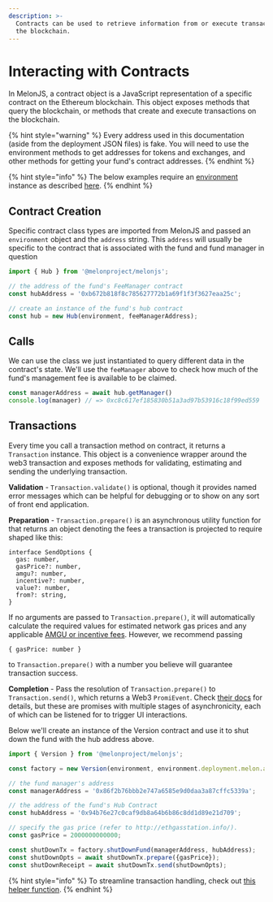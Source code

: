 ```yaml
---
description: >-
  Contracts can be used to retrieve information from or execute transactions on
  the blockchain.
---
```


# Interacting with Contracts

In MelonJS, a contract object is a JavaScript representation of a specific contract on the Ethereum blockchain. This object exposes methods that query the blockchain, or methods that create and execute transactions on the blockchain.

{% hint style="warning" %}
Every address used in this documentation \(aside from the deployment JSON files\) is fake. You will need to use the environment methods to get addresses for tokens and exchanges, and other methods for getting your fund's contract addresses.
{% endhint %}

{% hint style="info" %}
The below examples require an [environment](environment/) instance as described [here](environment/).
{% endhint %}

## Contract Creation

Specific contract class types are imported from MelonJS and passed an `environment` object and the `address` string. This `address` will usually be specific to the contract that is associated with the fund and fund manager in question

```javascript
import { Hub } from '@melonproject/melonjs';

// the address of the fund's FeeManager contract
const hubAddress = '0xb672b818f8c785627772b1a69f1f3f3627eaa25c'; 

// create an instance of the fund's hub contract
const hub = new Hub(environment, feeManagerAddress);
```

## Calls

We can use the class we just instantiated to query different data in the contract's state. We'll use the `feeManager` above to check how much of the fund's management fee is available to be claimed.

```javascript
const managerAddress = await hub.getManager()
console.log(manager) // => 0xc8c617ef185830b51a3ad97b53916c18f99ed559
```

## Transactions

Every time you call a transaction method on contract, it returns a `Transaction` instance. This object is a convenience wrapper around the web3 transaction and exposes methods for validating, estimating and sending the underlying transaction.

**Validation** - `Transaction.validate()` is optional, though it provides named error messages which can be helpful for debugging or to show on any sort of front end application.

**Preparation** - `Transaction.prepare()` is an asynchronous utility function for that returns an object denoting the fees a transaction is projected to require shaped like this:

```text
interface SendOptions {
  gas: number,
  gasPrice?: number,
  amgu?: number,
  incentive?: number,
  value?: number,
  from?: string,
}
```

If no arguments are passed to `Transaction.prepare()`, it will automatically calculate the required values for estimated network gas prices and any applicable [AMGU or incentive fees](https://melonprotocol.com/docs/melonomics/). However, we recommend passing

```text
{ gasPrice: number }
```

to `Transaction.prepare()` with a number you believe will guarantee transaction success.

**Completion** - Pass the resolution of `Transaction.prepare()` to `Transaction.send()`, which returns a Web3 `PromiEvent`. Check [their docs](https://web3js.readthedocs.io/en/v1.2.6/callbacks-promises-events.html) for details, but these are promises with multiple stages of asynchronicity, each of which can be listened for to trigger UI interactions.

Below we'll create an instance of the Version contract and use it to shut down the fund with the hub address above.

```javascript
import { Version } from '@melonproject/melonjs';

const factory = new Version(environment, environment.deployment.melon.addr.Version);

// the fund manager's address
const managerAddress = '0x86f2b76bbb2e747a6585e9d0daa3a87cffc5339a';

// the address of the fund's Hub Contract
const hubAddress = '0x94b76e27c0caf9db8a64b6b86c8dd1d89e21d709';

// specify the gas price (refer to http://ethgasstation.info/).
const gasPrice = 2000000000000; 

const shutDownTx = factory.shutDownFund(managerAddress, hubAddress);
const shutDownOpts = await shutDownTx.prepare({gasPrice});
const shutDownReceipt = await shutDownTx.send(shutDownOpts);
```

{% hint style="info" %}
To streamline transaction handling, check out [this helper function](useful-patterns.md#transactions).
{% endhint %}

